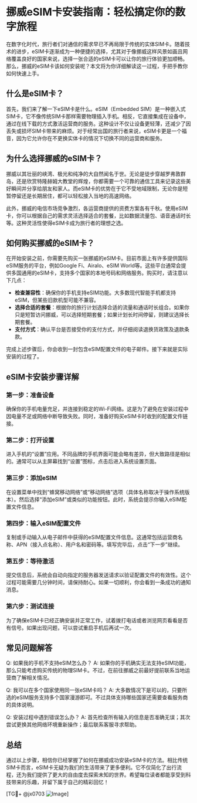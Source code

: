 # 挪威eSIM卡安装指南：轻松搞定你的数字旅程

在数字化时代，旅行者们对通信的需求早已不再局限于传统的实体SIM卡。随着技术的进步，eSIM卡逐渐成为一种便捷的选择，尤其对于像挪威这样风景如画且网络覆盖良好的国家来说，选择一张合适的eSIM卡可以让你的旅行体验更加顺畅。那么，挪威的eSIM卡该如何安装呢？本文将为你详细解读这一过程，手把手教你如何快速上手。

## 什么是eSIM卡？

首先，我们来了解一下eSIM卡是什么。eSIM（Embedded SIM）是一种嵌入式SIM卡，它不像传统SIM卡那样需要物理插入手机。相反，它直接集成在设备中，通过在线下载的方式激活运营商的服务。这种设计不仅让设备更轻薄，还减少了因丢失或损坏SIM卡带来的麻烦。对于经常出国的旅行者来说，eSIM卡更是一个福音，因为它允许你在不更换实体卡的情况下切换不同的运营商和服务。

## 为什么选择挪威的eSIM卡？

挪威以其壮丽的峡湾、极光和纯净的大自然闻名于世。无论是徒步穿越罗弗敦群岛，还是欣赏特隆赫姆大教堂的辉煌，你都需要一个可靠的通信工具来记录这些美好瞬间并分享给朋友和家人。而eSIM卡的优势在于它不受地域限制，无论你是短暂停留还是长期居住，都可以轻松接入当地的高速网络。

此外，挪威的电信市场竞争激烈，各运营商提供的资费方案各有千秋。使用eSIM卡，你可以根据自己的需求灵活选择适合的套餐，比如数据流量包、语音通话时长等。这种灵活性使得eSIM卡成为旅行者的理想之选。

## 如何购买挪威的eSIM卡？

在开始安装之前，你需要先购买一张挪威的eSIM卡。目前市面上有许多提供国际eSIM服务的平台，例如Google Fi、Airalo、eSIM World等。这些平台通常会提供多国通用的eSIM卡，支持多个国家的本地号码和网络服务。购买时，请注意以下几点：

- **检查兼容性**：确保你的手机支持eSIM功能。大多数现代智能手机都支持eSIM，但某些旧款机型可能不兼容。
- **选择合适的套餐**：根据你的旅行计划选择合适的流量和通话时长组合。如果你只是短暂访问挪威，可以选择短期套餐；如果计划长时间停留，则建议选择长期套餐。
- **支付方式**：确认平台是否接受你的支付方式，并仔细阅读退换货政策及退款条款。

完成上述步骤后，你会收到一封包含eSIM配置文件的电子邮件。接下来就是实际安装的过程了。

## eSIM卡安装步骤详解

### 第一步：准备设备
确保你的手机电量充足，并连接到稳定的Wi-Fi网络。这是为了避免在安装过程中因电量不足或网络中断导致失败。同时，准备好购买eSIM卡时收到的配置文件链接。

### 第二步：打开设置
进入手机的“设置”应用。不同品牌的手机界面可能会略有差异，但大致路径是相似的。通常可以从主屏幕找到“设置”图标，点击后进入系统设置页面。

### 第三步：添加eSIM
在设置菜单中找到“蜂窝移动网络”或“移动网络”选项（具体名称取决于操作系统版本）。然后选择“添加eSIM”或类似的功能按钮。此时，系统会提示你输入eSIM配置文件信息。

### 第四步：输入eSIM配置文件
复制或手动输入从电子邮件中获得的eSIM配置文件信息。这通常包括运营商名称、APN（接入点名称）、用户名和密码等。填写完毕后，点击“下一步”继续。

### 第五步：等待激活
提交信息后，系统会自动向指定的服务器发送请求以验证配置文件的有效性。这个过程可能需要几分钟时间，请保持耐心。如果一切顺利，你会看到一条成功的通知消息。

### 第六步：测试连接
为了确保eSIM卡已经正确安装并正常工作，试着拨打电话或者浏览网页看看是否有信号。如果出现问题，可以尝试重启手机后再试一次。

## 常见问题解答

Q: 如果我的手机不支持eSIM怎么办？
A: 如果你的手机确实无法支持eSIM功能，那么只能考虑购买传统的物理SIM卡。不过，在前往挪威之前最好提前联系当地运营商了解相关情况。

Q: 我可以在多个国家使用同一张eSIM卡吗？
A: 大多数情况下是可以的，只要所选的eSIM服务支持多个国家漫游即可。不过具体支持哪些国家还需要查看服务商的具体说明。

Q: 安装过程中遇到错误怎么办？
A: 首先检查所有输入的信息是否准确无误；其次尝试更换其他网络环境重新操作；最后联系客服寻求帮助。

## 总结

通过以上步骤，相信你已经掌握了如何在挪威成功安装eSIM卡的方法。相比传统SIM卡而言，eSIM卡无疑为我们的生活带来了更多便利。它不仅简化了出行流程，还为我们提供了更大的自由度去探索未知的世界。希望每位读者都能享受到科技带来的乐趣，并留下属于自己的精彩回忆！

[TG💪+ @jx0703 ![Image](https://github.com/user-attachments/assets/dbca1d08-cadb-493c-b0ec-ad6f7a83f270)]